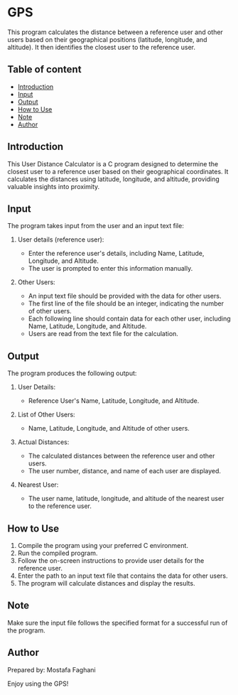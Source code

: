 # GPS

This program calculates the distance between a reference user and other users based on their geographical positions (latitude, longitude, and altitude). It then identifies the closest user to the reference user.

## Table of content
- [Introduction](#introduction)
- [Input](#input)
- [Output](#output)
- [How to Use](#how-to-use)
- [Note](#note)
- [Author](#author)

  

## Introduction

This User Distance Calculator is a C program designed to determine the closest user to a reference user based on their geographical coordinates. It calculates the distances using latitude, longitude, and altitude, providing valuable insights into proximity.

## Input

The program takes input from the user and an input text file:

1. User details (reference user):
    - Enter the reference user's details, including Name, Latitude, Longitude, and Altitude.
    - The user is prompted to enter this information manually.

2. Other Users:
    - An input text file should be provided with the data for other users.
    - The first line of the file should be an integer, indicating the number of other users.
    - Each following line should contain data for each other user, including Name, Latitude, Longitude, and Altitude.
    - Users are read from the text file for the calculation.

## Output

The program produces the following output:

1. User Details:
    - Reference User's Name, Latitude, Longitude, and Altitude.

2. List of Other Users:
    - Name, Latitude, Longitude, and Altitude of other users.

3. Actual Distances:
    - The calculated distances between the reference user and other users.
    - The user number, distance, and name of each user are displayed.

4. Nearest User:
    - The user name, latitude, longitude, and altitude of the nearest user to the reference user.
    
## How to Use

1. Compile the program using your preferred C environment.
2. Run the compiled program.
3. Follow the on-screen instructions to provide user details for the reference user.
4. Enter the path to an input text file that contains the data for other users.
5. The program will calculate distances and display the results.

## Note

Make sure the input file follows the specified format for a successful run of the program.

## Author

Prepared by: Mostafa Faghani

Enjoy using the GPS!
